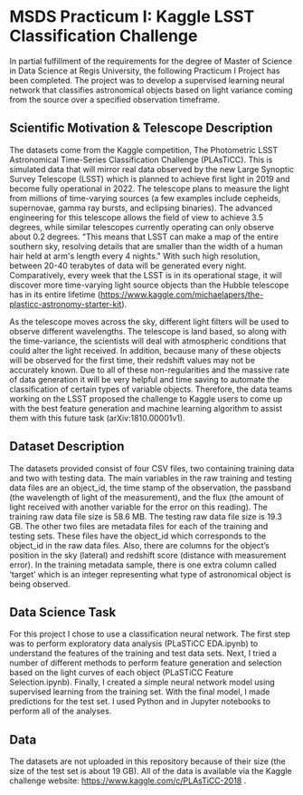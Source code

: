 # MSDS Practicum I: Kaggle LSST Classification Challenge

In partial fulfillment of the requirements for the degree of Master of Science in Data Science at Regis University, 
the following Practicum I Project has been completed. 
The project was to develop a supervised learning neural network that classifies astronomical objects based on 
light variance coming from the source over a specified observation timeframe.

## Scientific Motivation & Telescope Description 

The datasets come from the Kaggle competition, The Photometric LSST Astronomical Time-Series Classification Challenge (PLAsTiCC). This is simulated data that will mirror real data observed by the new Large Synoptic Survey Telescope (LSST) which is planned to achieve first light in 2019 and become fully operational in 2022. The telescope plans to measure the light from millions of time-varying sources (a few examples include cepheids, supernovae, gamma ray bursts, and eclipsing binaries). The advanced engineering for this telescope allows the field of view to achieve 3.5 degrees, while similar telescopes currently operating can only observe about 0.2 degrees. "This means that LSST can make a map of the entire southern sky, resolving details that are smaller than the width of a human hair held at arm's length every 4 nights." With such high resolution, between 20-40 terabytes of data will be generated every night.
Comparatively, every week that the LSST is in its operational stage, it will discover more time-varying light source objects than the Hubble telescope has in its entire lifetime (https://www.kaggle.com/michaelapers/the-plasticc-astronomy-starter-kit). 

As the telescope moves across the sky, different light filters will be used to observe different wavelengths. The telescope is land based, so along with the time-variance, the scientists will deal with atmospheric conditions that could alter the light received. In addition, because many of these objects will be observed for the first time, their redshift values may not be accurately known. Due to all of these non-regularities and the massive rate of data generation it will be very helpful and time saving to automate the classification of certain types of variable objects. Therefore, the data teams working on the LSST proposed the challenge to Kaggle users to come up with the best feature generation and machine learning algorithm to assist them with this future task (arXiv:1810.00001v1). 

## Dataset Description

The datasets provided consist of four CSV files, two containing training data and two with testing data. The main variables in the raw training and testing data files are an object_id, the time stamp of the observation, the passband (the wavelength of light of the measurement), and the flux (the amount of light received with another variable for the error on this reading). The training raw data file size is 58.6 MB. The testing raw data file size is 19.3 GB. The other two files are metadata files for each of the training and testing sets. These files have the object_id which corresponds to the object_id in the raw data files. Also, there are columns for the object’s position in the sky (lateral) and redshift score (distance with measurement error). In the training metadata sample, there is one extra column called ‘target’ which is an integer representing what type of astronomical object is being observed.

## Data Science Task

For this project I chose to use a classification neural network. The first step was to perform exploratory data analysis (PLaSTiCC EDA.ipynb) to understand the features of the training and test data sets. Next, I tried a number of different methods to perform feature generation and selection based on the light curves of each object (PLaSTiCC Feature Selection.ipynb). Finally, I created a simple neural network model using supervised learning from the training set. With the final model, I made predictions for the test set.  I used Python and in Jupyter notebooks to perform all of the analyses.

## Data

The datasets are not uploaded in this repository because of their size (the size of the test set is about 19 GB). All of the data is available via the Kaggle challenge website: https://www.kaggle.com/c/PLAsTiCC-2018 .
